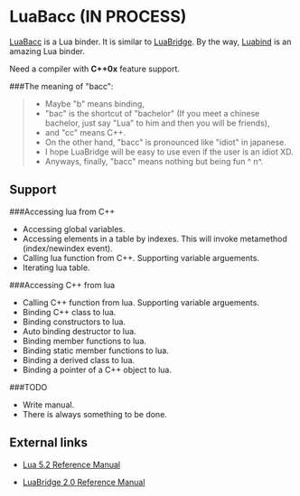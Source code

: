 LuaBacc (IN PROCESS)
=======

[LuaBacc][luabacc] is a Lua binder. It is similar to [LuaBridge][luabridge]. By the way, [Luabind][] is an amazing Lua binder.

Need a compiler with <strong>C++0x</strong> feature support.

###The meaning of "bacc":
> - Maybe "b" means binding,
> - "bac" is the shortcut of "bachelor" (If you meet a chinese bachelor, just say "Lua" to him and then you will be friends),
> - and "cc" means C++.
> - On the other hand, "bacc" is pronounced like "idiot" in japanese.
> - I hope LuaBridge will be easy to use even if the user is an idiot XD. 
> - Anyways, finally, "bacc" means nothing but being fun ^ n^.

Support
-------
###Accessing lua from C++
- Accessing global variables.
- Accessing elements in a table by indexes. This will invoke metamethod (index/newindex event).
- Calling lua function from C++. Supporting variable arguements.
- Iterating lua table.

###Accessing C++ from lua
- Calling C++ function from lua. Supporting variable arguements.
- Binding C++ class to lua.
- Binding constructors to lua.
- Auto binding destructor to lua.
- Binding member functions to lua.
- Binding static member functions to lua.
- Binding a derived class to lua.
- Binding a pointer of a C++ object to lua.

###TODO
- Write manual.
- There is always something to be done.

External links
--------------
- [Lua 5.2 Reference Manual][luaManual]
- [LuaBridge 2.0 Reference Manual][luabridgeReference]


  [luabacc]: https://github.com/sKabYY/LuaBacc
  [luabridge]: https://github.com/vinniefalco/LuaBridge
  [luabind]: http://www.rasterbar.com/products/luabind.html
  [luaManual]: http://www.lua.org/manual/5.2/manual.html
  [luabridgeReference]: http://vinniefalco.com/LuaBridge/Manual.html
